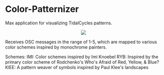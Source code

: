 # Color-Patternizer

Max application for visualizing TidalCycles patterns.

<p align="center">
  <img src="https://user-images.githubusercontent.com/29079048/34901605-233de0a6-f7d2-11e7-81bf-ed6d14746d9b.png"/>
</p>

Receives OSC messages in the range of 1-5, which are mapped to various color schemes inspired by monochrome painters.

Schemes:
IMI: Color schemes inspired by Imi Knoebel
RYB: Inspired by the primary color scheme of Rodchenko's Who's Afraid of Red, Yellow, & Blue?
KlEE: A pattern weaver of symbols inspired by Paul Klee's landscapes


